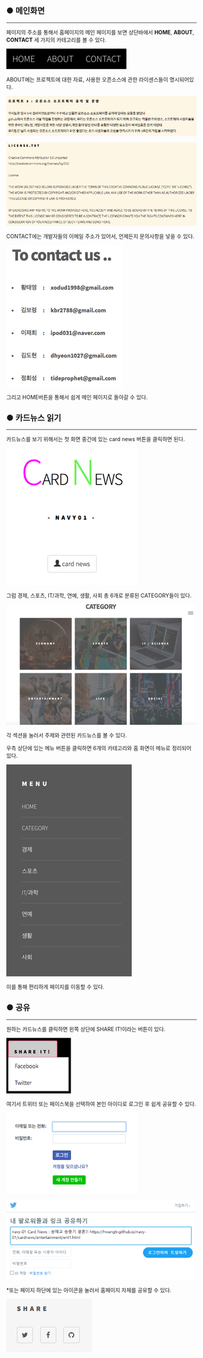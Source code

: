 
## ● 메인화면
----------------

페이지의 주소를 통해서 홈페이지의 메인 페이지를 보면
상단바에서 **HOME**, **ABOUT**, **CONTACT** 세 가지의 카테고리를 볼 수 있다.


![Github](./images/img/1.png)  


ABOUT에는 프로젝트에 대한 자료, 사용한 오픈소스에 관한 라이센스들이 명시되어있다.


![Github](./images/img/9.png)


![Github](./images/img/10.png)


CONTACT에는 개발자들의 이메일 주소가 있어서, 언제든지 문의사항을 넣을 수 있다.


![Github](./images/img/11.png)


그리고 HOME버튼을 통해서 쉽게 메인 페이지로 돌아갈 수 있다.


## ● 카드뉴스 읽기
----------------

카드뉴스를 보기 위해서는 첫 화면 중간에 있는 card news 버튼을 클릭하면 된다.


![Github](./images/img/2.png)


그럼 경제, 스포츠, IT/과학, 연예, 생활, 사회 총 6개로 분류된 CATEGORY들이 있다.


![Github](./images/img/4.png)


각 섹션을 눌러서 주제와 관련된 카드뉴스를 볼 수 있다.

우측 상단에 있는 메뉴 버튼을 클릭하면 6개의 카테고리와 홈 화면이 메뉴로 정리되어 있다.


![Github](./images/img/3.png)


이를 통해 편리하게 페이지를 이동할 수 있다.


## ● 공유
-----------------

원하는 카드뉴스를 클릭하면 왼쪽 상단에 SHARE IT!이라는 버튼이 있다.


![Github](./images/img/6.png)


여기서 트위터 또는 페이스북을 선택하여 본인 아이디로 로그인 후 쉽게 공유할 수 있다.


![Github](./images/img/7.png)

![Github](./images/img/8.PNG)


*또는 페이지 하단에 있는 아이콘을 눌러서 홈페이지 자체를 공유할 수 있다.

![Github](./images/img/5.png)


